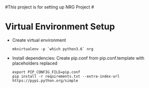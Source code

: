 #This project is for setting up NRG Project #






# Virtual Environment Setup
-   Create virtual environment

        mkvirtualenv -p `which python3.6` nrg
 

-   Install dependencies: Create pip.conf from pip.conf.template with placeholders replaced
    
        export PIP_CONFIG_FILE=pip.conf
        pip install -r requirements.txt --extra-index-url https://pypi.python.org/simple


   
  



